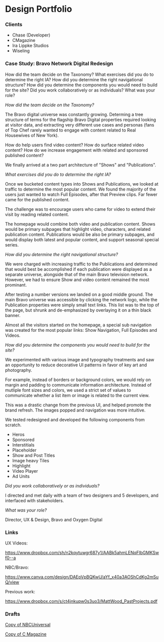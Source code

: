 # Design Portfolio

### Clients

- Chase (Developer)
- CMagazine
- Ira Lippke Studios
- Wiseling

### Case Study: Bravo Network Digital Redesign

How did the team decide on the Taxonomy?
What exercises did you do to determine the right IA?
How did you determine the right navigational structure?
How did you determine the components you would need to build for the site?
Did you work collaboratively or as individuals?
What was your role?

*How did the team decide on the Taxonomy?*

The Bravo digital universe was constantly growing. Determing a tree structure of terms for the flagship Bravo Digital properties required looking at visitor data, and extracting very different use cases and personas (fans of Top Chef rarely wanted to engage with content related to Real Housewives of New York). 

How do help users find video content? How do surface related video content? How do we increase engagement with related and sponsored published content? 

We finally arrived at a two part architecture of "Shows" and "Publications". 

*What exercises did you do to determine the right IA?*

Once we bucketed content types into Shows and Publications, we looked at traffic to determine the most popular content. We found the majority of the users just wanted to watch Full Episodes, after that Preview clips. Far fewer came for the published content. 

The challenge was to encourage users who came for video to extend their visit by reading related content.

The homepage would combine both video and publication content. Shows would be primary subpages that highlight video, characters, and related publication content. Publications would be also be primary subpages, and would display both latest and popular content, and support seasonal special series.

*How did you determine the right navigational structure?*

We were charged with increasing traffic to the Publications and determined that would best be accomplished if each publication were displayed as a separate universe, alongside that of the main Bravo television network. However, we had to ensure Show and video content remained the most prominant.

After testing a number versions we landed on a good middle ground. The main Bravo universe was accessible by clicking the network logo, while the Publication properties were simply small text links. This list was to the top of the page, but shrunk and de-emphasized by overlaying it on a thin black banner. 

Almost all the visitors started on the homepage, a special sub navigation was created for the most popular links: Show Navigation, Full Episodes and Videos.

*How did you determine the components you would need to build for the site?*

We experimented with various image and typography treatments and saw an opportunity to reduce decorative UI patterns in favor of key art and photography. 

For example, instead of borders or background colors, we would rely on margin and padding to communicate information architecture. Instead of mutliple font sizes and colors, we used a strict set of values to communicate whether a list item or image is related to the current view.

This was a drastic change from the previous UI, and helped promote the brand refresh. The images popped and navigation was more intuitive.

We tested redesigned and developed the following components from scratch.

- Heros
- Sponsored
- Interstitials
- Placeholder
- Show and Post Titles
- Image heavy Tiles
- Highlight
- Video Player
- Ad Units

*Did you work collaboratively or as individuals?*

I directed and met daily with a team of two designers and 5 developers, and interfaced with stakeholders.

*What was your role?*

Director, UX & Design, Bravo and Oxygen Digital

### Links

UX Videos:

https://www.dropbox.com/sh/n2kqytuwgr687y1/AABk5ahmLENqFIbGMKSwf0--a

NBC/Bravo:

https://www.canva.com/design/DAEpVpBQKwU/aYf_x40a3AOShCdKg2mSuQ/view

Previous work:

https://www.dropbox.com/s/ct4jnkupw0s3uo3/MattWood_PastProjects.pdf

### Drafts

[Copy of NBCUniversal](Copy%20of%20NBCUniversal%20b96c15a8962c41639c11aa2382335bc6.md)

[Copy of C Magazine](Copy%20of%20C%20Magazine%20e4795da7eabf4384bf970b927ee794c1.md)